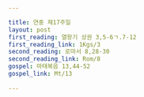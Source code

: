 ```yaml
---

title: 연중 제17주일
layout: post 
first_reading: 열왕기 상권 3,5-6ㄱ.7-12
first_reading_link: 1Kgs/3
second_reading: 로마서 8,28-30
second_reading_link: Rom/8
gospel: 마태복음 13,44-52
gospel_link: Mt/13
 
---
```



